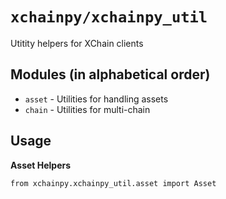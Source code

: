 # `xchainpy/xchainpy_util`

Utitity helpers for XChain clients

## Modules (in alphabetical order)

- `asset` - Utilities for handling assets
- `chain` - Utilities for multi-chain

## Usage

**Asset Helpers**

```
from xchainpy.xchainpy_util.asset import Asset
```
